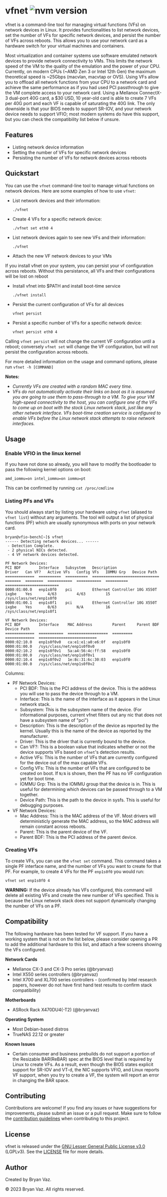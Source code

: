 # vfnet ![nvm version](https://img.shields.io/badge/version-v0.1.0-blue.svg)

vfnet is a command-line tool for managing virtual functions (VFs) on network devices in Linux. It provides functionalities to list network devices, set the number of VFs for specific network devices, and persist the number of VFs across reboots. This allows you to use your network card as a hardware switch for your virtual machines and containers.

Most virtualization and container systems use software emulated network devices to provide network connectivity to VMs. This limits the network speed of the VM to the quality of the emulation and the power of your CPU. Currently, on modern CPUs (~AMD Zen 3 or Intel 12th Gen) the maximum theoretical speed is ~25Gbps (macvlan, macvtap or OVS). Using VFs allow you to offload all network functions from your CPU to a network card and achieve the same performance as if you had used PCI passthrough to give the VM complete access to your network card. Using a Mellanox ConnectX-3 dual-port 40G card, a $30 USD, 10 year-old card is able to create 7 VFs per 40G port and each VF is capable of saturating the 40G link. The only downside is that your BIOS needs to support SR-IOV, and your network device needs to support VFIO; most modern systems do have this support, but you can check the compatibility list below if unsure.

## Features

- Listing network device information
- Setting the number of VFs for specific network devices
- Persisting the number of VFs for network devices across reboots

## Quickstart

You can use the `vfnet` command-line tool to manage virtual functions on network devices. Here are some examples of how to use `vfnet`:

- List network devices and their information:
  ```
  ./vfnet
  ```
  
- Create 4 VFs for a specific network device:
  ```
  ./vfnet set eth0 4
  ```

- List network devices again to see new VFs and their information: 
  ```
  ./vfnet
  ```

- Attach the new VF network devices to your VMs

If you install vfnet on your system, you can persist your vf configuration across reboots. Without this persistance, all VFs and their configurations will be lost on reboot

- Install vfnet into $PATH and install boot-time service
  ```
  ./vfnet install
  ```

- Persist the current configuration of VFs for all devices
  ```
  vfnet persist
  ```

- Persist a specific number of VFs for a specific network device:
  ```
  vfnet persist eth0 4
  ```

Calling `vfnet persist` will not change the current VF configuration until a reboot; conversely `vfnet set` will change the VF configuration, but will not persist the configuration across reboots.

For more detailed information on the usage and command options, please run `vfnet -h [COMMAND]`

**Notes:**
* _Currently VFs are created with a random MAC every time._
* _VFs do not automatically activate their links on boot as it is assumed you are going to use them to pass-through to a VM. To give your VM high-speed connectivity to the host, you can configure one of the VFs to come up on boot with the stock Linux network stack, just like any other network interface. VFs boot-time creation service is configured to enable VFs before the Linux network stack attempts to raise network interfaces._

## Usage

### Enable VFIO in the linux kernel

If you have not done so already, you will have to modify the bootloader to pass the following kernel options on boot:
```
amd_iommu=on intel_iommu=on iommu=pt
```

This can be confirmed by running `cat /proc/cmdline`

### Listing PFs and VFs

You should always start by listing your hardware using `vfnet` (aliased to `vfnet list`) without any arguments. The tool will output a list of physical functions (PF) which are usually synonymous with ports on your network card.

```
bryan@vfio-bench[~]$ vfnet
------ Detecting network devices... ------
 - Detection Complete.
 - 2 physical NICs detected.
 - 4 VF network devices detected.

PF Network Devices:
PCI BDF        Interface   Subsystem   Description                     Driver   Can VF?   Active VFs   Config VFs   IOMMU Grp   Device Path
=============  ==========  ==========  ==============================  =======  ========  ===========  ===========  ==========  ========================
0000:01:00.0   enp1s0f0    pci         Ethernet Controller 10G X550T   ixgbe    Yes       4/63         4/63         15          /sys/class/net/enp1s0f0
0000:01:00.1   enp1s0f1    pci         Ethernet Controller 10G X550T   ixgbe    Yes       0/63         N/A          16          /sys/class/net/enp1s0f1

VF Network Devices:
PCI BDF        Interface    MAC Address         Parent     Parent BDF     Device Path
=============  ===========  ==================  =========  =============  ==========================
0000:02:10.0   enp1s0f0v0   ca:e1:e1:a0:e6:0f   enp1s0f0   0000:01:00.0   /sys/class/net/enp1s0f0v0
0000:02:10.2   enp1s0f0v1   5a:a4:56:4c:ff:58   enp1s0f0   0000:01:00.0   /sys/class/net/enp1s0f0v1
0000:02:10.4   enp1s0f0v2   1e:8c:31:6c:30:03   enp1s0f0   0000:01:00.0   /sys/class/net/enp1s0f0v2
```

Columns:
* PF Network Devices:
  * PCI BDF: This is the PCI address of the device. This is the address you will use to pass the device through to a VM.
  * Interface: This is the name of the interface as it appears in the Linux network stack.
  * Subsystem: This is the subsystem name of the device. (For informational purposes, current vfnet filters out any nic that does not have a subsystem name of "pci")
  * Description: This is the description of the device as reported by the kernel. Usually this is the name of the device as reported by the manufacturer.
  * Driver: This is the driver that is currently bound to the device.
  * Can VF?: This is a boolean value that indicates whether or not the device supports VFs based on `vfnet`'s detection results.
  * Active VFs: This is the number of VFs that are currently configured for the device out of the max capable VFs.
  * Config VFs: This is the number of VFs that are configured to be created on boot. If `N/A` is shown, then the PF has no VF configuration yet for boot time.
  * IOMMU Grp: This is the IOMMU group that the device is in. This is useful for determining which devices can be passed through to a VM together.
  * Device Path: This is the path to the device in sysfs. This is useful for debugging purposes.
* VF Network Devices:
  * Mac Address: This is the MAC address of the VF. Most drivers will deterministicly generate the MAC address, so the MAC address will remain constant across reboots.
  * Parent: This is the parent device of the VF.
  * Parent BDF: This is the PCI address of the parent device.

### Creating VFs

To create VFs, you can use the `vfnet set` command. This command takes a single PF interface name, and the number of VFs you want to create for that PF. For example, to create 4 VFs for the PF `enp1s0f0` you would run:
``` 
vfnet set enp1s0f0 4
```
**WARNING:** If the device already has VFs configured, this command will delete all existing VFs and create the new number of VFs specified. This is because the Linux network stack does not support dynamically changing the number of VFs on a PF.


## Compatibility

The following hardware has been tested for VF support. If you have a working system that is not on the list below, please consider opening a PR to add the additional hardware to this list, and attach a few screens showing the VFs configured.

**Network Cards**

* Mellanox CX-3 and CX-3 Pro series (@bryanvaz)
* Intel X550 series controllers (@bryanvaz)
* Intel X700 and XL700 series controllers - (confirmed by Intel research papers, however do not have first hand test results to confirm stack compatibility)

**Motherboards**

* ASRock Rack X470DU4(-T2) (@bryanvaz)

**Operating System**

* Most Debian-based distros
* TrueNAS 22.12 or greater

**Known Issues**
* Certain consumer and business prebuilds do not support a portion of the Resizable BAR(ReBAR) spec at the BIOS level that is required by Linux to create VFs. As a result, even though the BIOS states explicit support for SR-IOV and VT-d, the NIC supports VFIO, and Linux reports VF support, when you try to create a VF, the system will report an error in changing the BAR space.

## Contributing

Contributions are welcome! If you find any issues or have suggestions for improvements, please submit an issue or a pull request. Make sure to follow the [contribution guidelines](CONTRIBUTING.md) when contributing to this project.

## License

vfnet is released under the [GNU Lesser General Public License v3.0](COPYING.LESSER) (LGPLv3). See the [LICENSE](COPYING.LESSER) file for more details.

## Author

Created by Bryan Vaz.

&copy; 2023 Bryan Vaz. All rights reserved.
